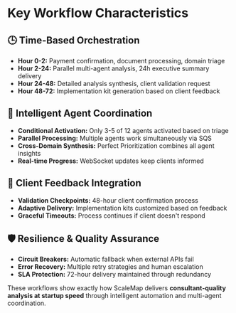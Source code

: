 # Key Workflow Characteristics

## **🕒 Time-Based Orchestration**
- **Hour 0-2:** Payment confirmation, document processing, domain triage
- **Hour 2-24:** Parallel multi-agent analysis, 24h executive summary delivery
- **Hour 24-48:** Detailed analysis synthesis, client validation request
- **Hour 48-72:** Implementation kit generation based on client feedback

## **🤖 Intelligent Agent Coordination**
- **Conditional Activation:** Only 3-5 of 12 agents activated based on triage
- **Parallel Processing:** Multiple agents work simultaneously via SQS
- **Cross-Domain Synthesis:** Perfect Prioritization combines all agent insights
- **Real-time Progress:** WebSocket updates keep clients informed

## **🔄 Client Feedback Integration**
- **Validation Checkpoints:** 48-hour client confirmation process
- **Adaptive Delivery:** Implementation kits customized based on feedback
- **Graceful Timeouts:** Process continues if client doesn't respond

## **🛡️ Resilience & Quality Assurance**
- **Circuit Breakers:** Automatic fallback when external APIs fail
- **Error Recovery:** Multiple retry strategies and human escalation
- **SLA Protection:** 72-hour delivery maintained through redundancy

These workflows show exactly how ScaleMap delivers **consultant-quality analysis at startup speed** through intelligent automation and multi-agent coordination.
